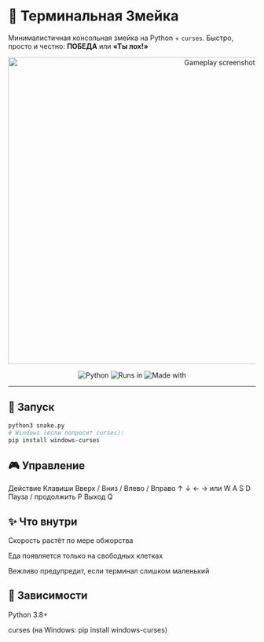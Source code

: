# 🐍 Терминальная Змейка

Минималистичная консольная змейка на Python + `curses`. Быстро, просто и честно: **ПОБЕДА** или **«Ты лох!»**

<p align="center">
  <img width="845" height="624" alt="Gameplay screenshot"
       src="https://github.com/user-attachments/assets/71c55f09-b76b-4b58-8326-c12fc5435e5c" />
</p>

<p align="center">
  <img alt="Python" src="https://img.shields.io/badge/Python-3.8%2B-blue">
  <img alt="Runs in" src="https://img.shields.io/badge/Runs%20in-Terminal-informational">
  <img alt="Made with" src="https://img.shields.io/badge/Made%20with-curses-9cf">
</p>

---

## 🚀 Запуск

```bash
python3 snake.py
# Windows (если попросит curses):
pip install windows-curses 
```
## 🎮 Управление
Действие	Клавиши
Вверх / Вниз / Влево / Вправо	↑ ↓ ← → или W A S D
Пауза / продолжить	P
Выход	Q

## ✨ Что внутри
Скорость растёт по мере обжорства

Еда появляется только на свободных клетках

Вежливо предупредит, если терминал слишком маленький

## 🧩 Зависимости
Python 3.8+

curses (на Windows: pip install windows-curses)

